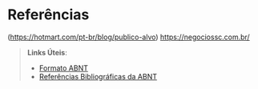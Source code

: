 # Referências

(https://hotmart.com/pt-br/blog/publico-alvo)
https://negociossc.com.br/

> **Links Úteis**:
> - [Formato ABNT](https://www.normastecnicas.com/abnt/trabalhos-academicos/referencias/)
> - [Referências Bibliográficas da ABNT](https://comunidade.rockcontent.com/referencia-bibliografica-abnt/)
